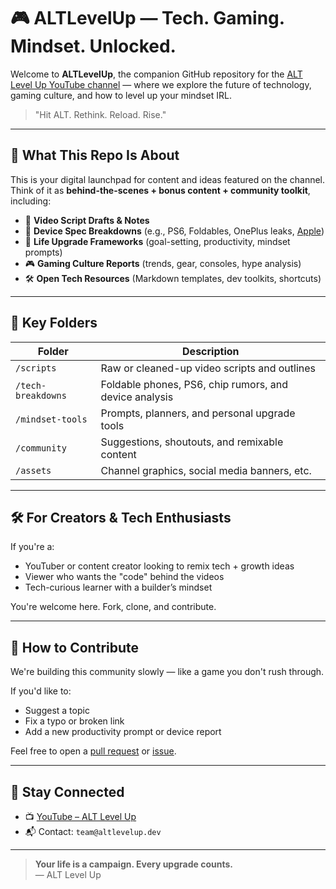 # 🎮 ALTLevelUp — Tech. Gaming. Mindset. Unlocked.

Welcome to **ALTLevelUp**, the companion GitHub repository for the [ALT Level Up YouTube channel](https://youtube.com/@ALTLevelUp) — where we explore the future of technology, gaming culture, and how to level up your mindset IRL.

> "Hit ALT. Rethink. Reload. Rise."

---

## 🧠 What This Repo Is About

This is your digital launchpad for content and ideas featured on the channel. Think of it as **behind-the-scenes + bonus content + community toolkit**, including:

- 🎥 **Video Script Drafts & Notes**  
- 🧩 **Device Spec Breakdowns** (e.g., PS6, Foldables, OnePlus leaks, [Apple](https://www.youtube.com/@ALTLevelUp/search?query=apple))  
- 🧠 **Life Upgrade Frameworks** (goal-setting, productivity, mindset prompts)  
- 🎮 **Gaming Culture Reports** (trends, gear, consoles, hype analysis)  
- 🛠️ **Open Tech Resources** (Markdown templates, dev toolkits, shortcuts)

---

## 📌 Key Folders

| Folder                  | Description |
|-------------------------|-------------|
| `/scripts`              | Raw or cleaned-up video scripts and outlines |
| `/tech-breakdowns`      | Foldable phones, PS6, chip rumors, and device analysis |
| `/mindset-tools`        | Prompts, planners, and personal upgrade tools |
| `/community`            | Suggestions, shoutouts, and remixable content |
| `/assets`               | Channel graphics, social media banners, etc. |

---

## 🛠️ For Creators & Tech Enthusiasts

If you're a:
- YouTuber or content creator looking to remix tech + growth ideas  
- Viewer who wants the "code" behind the videos  
- Tech-curious learner with a builder’s mindset

You're welcome here. Fork, clone, and contribute.

---

## 🤝 How to Contribute

We're building this community slowly — like a game you don't rush through.

If you'd like to:
- Suggest a topic  
- Fix a typo or broken link  
- Add a new productivity prompt or device report

Feel free to open a [pull request](https://github.com/your-org/ALTLevelUp/pulls) or [issue](https://github.com/your-org/ALTLevelUp/issues).

---

## 📣 Stay Connected

- 📺 [YouTube – ALT Level Up](https://youtube.com/@ALTLevelUp)  
- 📬 Contact: `team@altlevelup.dev`

---

> **Your life is a campaign. Every upgrade counts.**  
> — ALT Level Up

